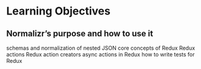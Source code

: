# Learning Objectives

## Normalizr’s purpose and how to use it
schemas and normalization of nested JSON
core concepts of Redux
Redux actions
Redux action creators
async actions in Redux
how to write tests for Redux